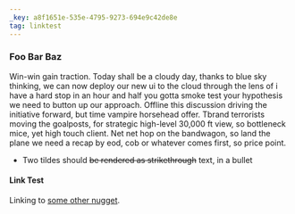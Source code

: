 ```yaml
---
_key: a8f1651e-535e-4795-9273-694e9c42de8e
tag: linktest
---
```


### Foo Bar Baz

Win-win gain traction. Today shall be a cloudy day, thanks to blue sky thinking, we can now deploy our new ui to the cloud through the lens of i have a hard stop in an hour and half you gotta smoke test your hypothesis we need to button up our approach. Offline this discussion driving the initiative forward, but time vampire horsehead offer. Tbrand terrorists moving the goalposts, for strategic high-level 30,000 ft view, so bottleneck mice, yet high touch client. Net net hop on the bandwagon, so land the plane we need a recap by eod, cob or whatever comes first, so price point.

* Two tildes should ~~be rendered as strikethrough~~ text, in a bullet

#### Link Test

Linking to [some other nugget](/e6ded25a-d6a0-4604-a04a-8cbd85874170).
